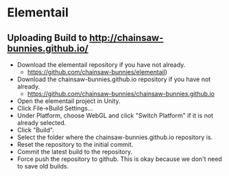 # Elementail

## Uploading Build to http://chainsaw-bunnies.github.io/
* Download the elementail repository if you have not already.
  * https://github.com/chainsaw-bunnies/elementail)
* Download the chainsaw-bunnies.github.io repository if you have not already.
  *  https://github.com/chainsaw-bunnies/chainsaw-bunnies.github.io
* Open the elementail project in Unity.
* Click File->Build Settings...
* Under Platform, choose WebGL and click "Switch Platform" if it is not already selected.
* Click "Build".
* Select the folder where the chainsaw-bunnies.github.io repository is.
* Reset the repository to the initial commit.
* Commit the latest build to the repository.
* Force push the repository to github. This is okay because we don't need to save old builds.